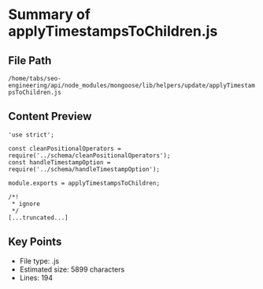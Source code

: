 # Summary of applyTimestampsToChildren.js
  
## File Path
`/home/tabs/seo-engineering/api/node_modules/mongoose/lib/helpers/update/applyTimestampsToChildren.js`

## Content Preview
```
'use strict';

const cleanPositionalOperators = require('../schema/cleanPositionalOperators');
const handleTimestampOption = require('../schema/handleTimestampOption');

module.exports = applyTimestampsToChildren;

/*!
 * ignore
 */
[...truncated...]
```

## Key Points
- File type: .js
- Estimated size: 5899 characters
- Lines: 194
